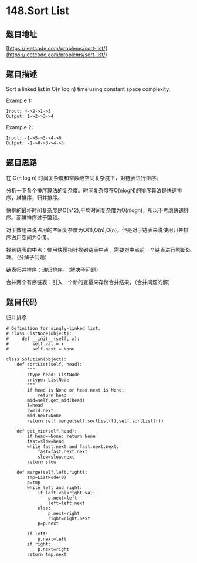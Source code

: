 148.Sort List
=============


题目地址
--------

[https://leetcode.com/problems/sort-list/](https://leetcode.com/problems/sort-list/)

题目描述
-------

Sort a linked list in O(n log n) time using constant space complexity.

Example 1:
```
Input: 4->2->1->3
Output: 1->2->3->4
```
Example 2:
```
Input: -1->5->3->4->0
Output: -1->0->3->4->5
```

题目思路
--------

在 O(n log n) 时间复杂度和常数级空间复杂度下，对链表进行排序。

分析一下各个排序算法的复杂度。时间复杂度在O(nlogN)的排序算法是快速排序，堆排序，归并排序。

快排的最坏时间复杂度是O(n^2),平均时间复杂度为O(nlogn)，所以不考虑快速排序。而堆排序过于繁琐。

对于数组来说占用的空间复杂度为O(1),O(n),O(n)。但是对于链表来说使用归并排序占用空间为O(1)。

找到链表的中点：使用快慢指针找到链表中点，需要对中点前一个链表进行割断处理。（分解子问题）

链表归并排序：递归排序。（解决子问题）

合并两个有序链表：引入一个新的变量来存储合并结果。（合并问题的解）


题目代码
--------

归并排序
```
# Definition for singly-linked list.
# class ListNode(object):
#     def __init__(self, x):
#         self.val = x
#         self.next = None

class Solution(object):
    def sortList(self, head):
        """
        :type head: ListNode
        :rtype: ListNode
        """
        if head is None or head.next is None:
            return head
        mid=self.get_mid(head)
        l=head
        r=mid.next
        mid.next=None
        return self.merge(self.sortList(l),self.sortList(r))
    
    def get_mid(self,head):
        if head==None: return None
        fast=slow=head
        while fast.next and fast.next.next:
            fast=fast.next.next
            slow=slow.next
        return slow
        
    def merge(self,left,right):
        tmp=ListNode(0)
        p=tmp
        while left and right:
            if left.val<right.val:
                p.next=left
                left=left.next
            else:
                p.next=right
                right=right.next
            p=p.next
            
        if left:
            p.next=left
        if right:
            p.next=right
        return tmp.next
```
